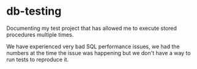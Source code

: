 # db-testing
Documenting my test project that has allowed me to execute stored procedures multiple times.

We have experienced very bad SQL performance issues, we had the numbers at the time the issue was happening but we don't have a way to run tests to reproduce it.
